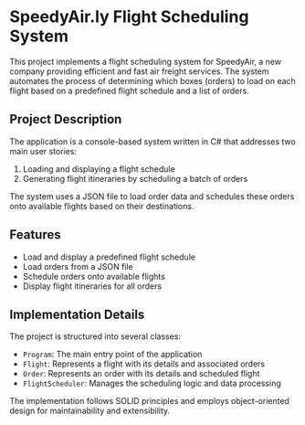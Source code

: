 # SpeedyAir.ly Flight Scheduling System

This project implements a flight scheduling system for SpeedyAir, a new company providing efficient and fast air freight services. 
The system automates the process of determining which boxes (orders) to load on each flight based on a predefined flight schedule and a list of orders.

## Project Description

The application is a console-based system written in C# that addresses two main user stories:

1. Loading and displaying a flight schedule
2. Generating flight itineraries by scheduling a batch of orders

The system uses a JSON file to load order data and schedules these orders onto available flights based on their destinations.

## Features

- Load and display a predefined flight schedule
- Load orders from a JSON file
- Schedule orders onto available flights
- Display flight itineraries for all orders

## Implementation Details

The project is structured into several classes:

- `Program`: The main entry point of the application
- `Flight`: Represents a flight with its details and associated orders
- `Order`: Represents an order with its details and scheduled flight
- `FlightScheduler`: Manages the scheduling logic and data processing

The implementation follows SOLID principles and employs object-oriented design for maintainability and extensibility.
